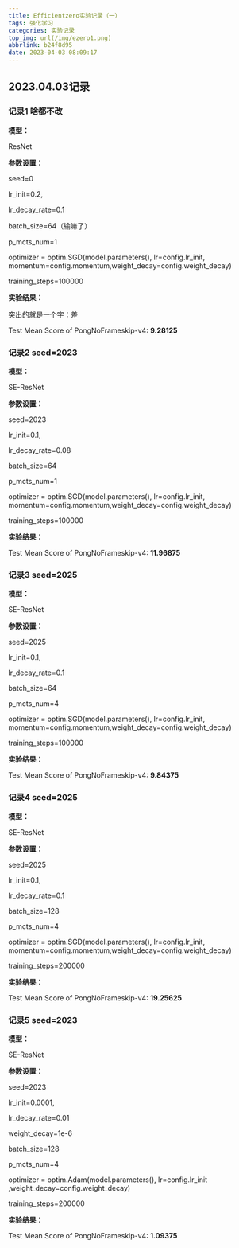 ```yaml
---
title: Efficientzero实验记录（一）
tags: 强化学习
categories: 实验记录
top_img: url(/img/ezero1.png)
abbrlink: b24f8d95
date: 2023-04-03 08:09:17
---
```


## 2023.04.03记录

### 记录1 啥都不改

**模型：**

ResNet

**参数设置：**

seed=0

lr_init=0.2,

lr_decay_rate=0.1

batch_size=64（输嘛了）

p_mcts_num=1

optimizer = optim.SGD(model.parameters(), lr=config.lr_init, momentum=config.momentum,weight_decay=config.weight_decay)

training_steps=100000

**实验结果：**

突出的就是一个字：差

Test Mean Score of PongNoFrameskip-v4: **9.28125**



### 记录2 seed=2023

**模型：**

SE-ResNet

**参数设置：**

seed=2023

lr_init=0.1,

lr_decay_rate=0.08

batch_size=64

p_mcts_num=1

optimizer = optim.SGD(model.parameters(), lr=config.lr_init, momentum=config.momentum,weight_decay=config.weight_decay)

training_steps=100000

**实验结果：**

Test Mean Score of PongNoFrameskip-v4: **11.96875**



### 记录3 seed=2025

**模型：**

SE-ResNet

**参数设置：**

seed=2025

lr_init=0.1,

lr_decay_rate=0.1

batch_size=64

p_mcts_num=4

optimizer = optim.SGD(model.parameters(), lr=config.lr_init, momentum=config.momentum,weight_decay=config.weight_decay)

training_steps=100000

**实验结果：**

Test Mean Score of PongNoFrameskip-v4: **9.84375**



### 记录4 seed=2025

**模型：**

SE-ResNet

**参数设置：**

seed=2025

lr_init=0.1,

lr_decay_rate=0.1

batch_size=128

p_mcts_num=4

optimizer = optim.SGD(model.parameters(), lr=config.lr_init, momentum=config.momentum,weight_decay=config.weight_decay)

training_steps=200000

**实验结果：**

Test Mean Score of PongNoFrameskip-v4: **19.25625**



### 记录5 seed=2023

**模型：**

SE-ResNet

**参数设置：**

seed=2023

lr_init=0.0001,

lr_decay_rate=0.01

weight_decay=1e-6

batch_size=128

p_mcts_num=4

optimizer = optim.Adam(model.parameters(), lr=config.lr_init ,weight_decay=config.weight_decay)

training_steps=200000

**实验结果：**

Test Mean Score of PongNoFrameskip-v4: **1.09375**



